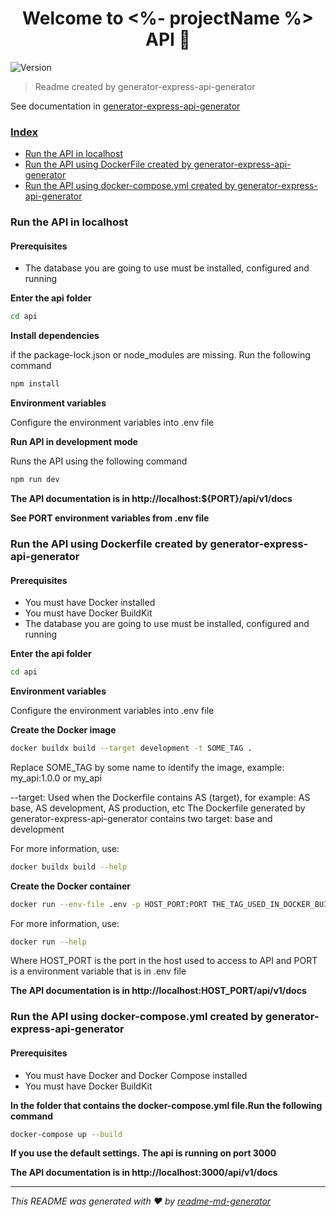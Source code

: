 <h1 align="center">Welcome to <%- projectName %> API 👋</h1>
<p>
  <img alt="Version" src="https://img.shields.io/badge/version-0.1.0-blue.svg?cacheSeconds=2592000" />
</p>

> Readme created by generator-express-api-generator

See documentation in [generator-express-api-generator](https://github.com/cristopher1/generator-express-api-generator/tree/main)

### [Index](#index)

- [Run the API in localhost](#localhost)
- [Run the API using DockerFile created by generator-express-api-generator](#docker-support)
- [Run the API using docker-compose.yml created by generator-express-api-generator](#docker-compose-support)

### <a id="localhost"></a> Run the API in localhost

#### Prerequisites

- The database you are going to use must be installed, configured and running

**Enter the api folder**

```sh
cd api
```

**Install dependencies**

if the package-lock.json or node_modules are missing. Run the following command

```sh
npm install
```

**Environment variables**

Configure the environment variables into .env file

**Run API in development mode**

Runs the API using the following command

```sh
npm run dev
```

**The API documentation is in http://localhost:${PORT}/api/v1/docs**

**See PORT environment variables from .env file**

### <a id="docker-support"></a> Run the API using Dockerfile created by generator-express-api-generator

#### Prerequisites

- You must have Docker installed
- <a ref="https://docs.docker.com/build/buildkit/">You must have Docker BuildKit</a>
- The database you are going to use must be installed, configured and running

**Enter the api folder**

```sh
cd api
```

**Environment variables**

Configure the environment variables into .env file

**Create the Docker image**

```sh
docker buildx build --target development -t SOME_TAG .
```

Replace SOME_TAG by some name to identify the image, example: my_api:1.0.0 or my_api

--target: Used when the Dockerfile contains AS (target), for example: AS base, AS development, AS production, etc
The Dockerfile generated by generator-express-api-generator contains two target: base and development

For more information, use:

```sh
docker buildx build --help
```

**Create the Docker container**

```sh
docker run --env-file .env -p HOST_PORT:PORT THE_TAG_USED_IN_DOCKER_BUILD
```

For more information, use:

```sh
docker run --help
```

Where HOST_PORT is the port in the host used to access to API and PORT is a environment variable that is in .env file

**The API documentation is in http://localhost:HOST_PORT/api/v1/docs**

### <a id="docker-compose-support"></a> Run the API using docker-compose.yml created by generator-express-api-generator

#### Prerequisites

- You must have Docker and Docker Compose installed
- <a ref="https://docs.docker.com/build/buildkit/">You must have Docker BuildKit</a>

**In the folder that contains the docker-compose.yml file.Run the following command**

```sh
docker-compose up --build
```

**If you use the default settings. The api is running on port 3000**

**The API documentation is in http://localhost:3000/api/v1/docs**

---

_This README was generated with ❤️ by [readme-md-generator](https://github.com/kefranabg/readme-md-generator)_
